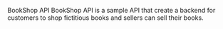 <!-- @format -->

BookShop API
BookShop API is a sample API that create a backend for customers to shop fictitious books and sellers can sell their books.
